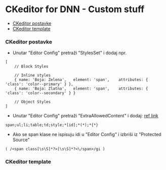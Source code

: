 # CKeditor for DNN - Custom stuff
- [CKeditor postavke](#ckeditor-postavke)
- [CKeditor template](#ckeditor-template)

### CKeditor postavke

- Unutar "Editor Config" pretraži "StylesSet" i dodaj npr.
```
[
    // Block Styles

    // Inline styles
    { name: 'Boja: Zelena',   element: 'span',    attributes: { 'class': 'color--primary' } },
    { name: 'Boja: Zlatna',   element: 'span',    attributes: { 'class': 'color--secondary' } }

    // Object Styles
]
```

- Unutar "Editor Config" pretraži "ExtraAllowedContent" i dodaj: [ref link](http://drupal.stackexchange.com/questions/90710/prevent-wysiwygckeditor-from-stripping-html-classes)
```
span;ul;li;table;td;style;*[id];*(*);*{*}
```

- Ako se span klase ne ispisuju idi u "Editor Config" i izbriši iz "Protected Source"
```
( /<span class[\s\S]*?>[\s\S]*?<\/span>/gi )
```

### CKeditor template
